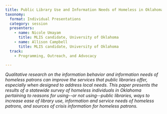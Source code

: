 ```yaml
---
title: Public Library Use and Information Needs of Homeless in Oklahoma
taxonomy:
  format: Individual Presentations
  category: session
  presenters:
    - name: Nicole Umayam
      title: MLIS candidate, University of Oklahoma
    - name: Allison Campbell
      title: MLIS candidate, University of Oklahoma
  track:
    - Programming, Outreach, and Advocacy
    
---
```

_Qualitative research on the information behavior and information needs of homeless patrons can improve the services that public libraries offer, especially when designed to address local needs. This paper presents the results of a statewide survey of homeless individuals in Oklahoma pertaining to reasons for using--or not using--public libraries, ways to increase ease of library use, information and service needs of homeless patrons, and sources of crisis information for homeless patrons._
